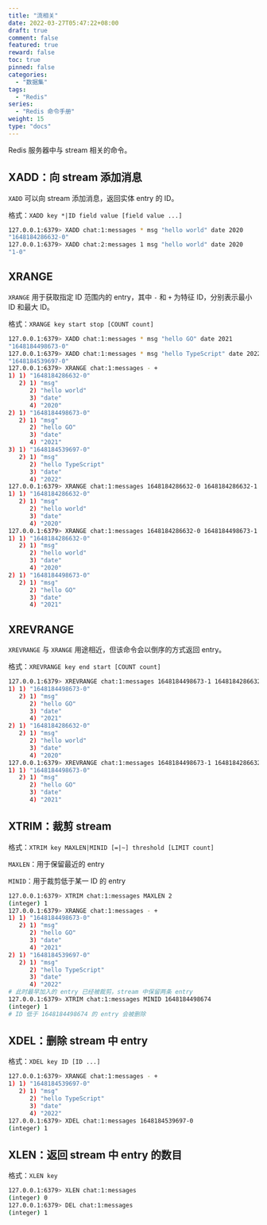 ```yaml
---
title: "流相关"
date: 2022-03-27T05:47:22+08:00
draft: true
comment: false
featured: true
reward: false
toc: true
pinned: false
categories:
  - "数据集"
tags:
  - "Redis"
series:
  - "Redis 命令手册"
weight: 15
type: "docs"
---
```


Redis 服务器中与 stream 相关的命令。

<!--more-->

## XADD：向 stream 添加消息

`XADD` 可以向 stream 添加消息，返回实体 entry 的 ID。

格式：`XADD key *|ID field value [field value ...]`

```bash
127.0.0.1:6379> XADD chat:1:messages * msg "hello world" date 2020
"1648184286632-0"
127.0.0.1:6379> XADD chat:2:messages 1 msg "hello world" date 2020
"1-0"
```

## XRANGE

`XRANGE` 用于获取指定 ID 范围内的 entry，其中 `-` 和 `+` 为特征 ID，分别表示最小 ID 和最大 ID。

格式：`XRANGE key start stop [COUNT count]`

```bash
127.0.0.1:6379> XADD chat:1:messages * msg "hello GO" date 2021
"1648184498673-0"
127.0.0.1:6379> XADD chat:1:messages * msg "hello TypeScript" date 2022
"1648184539697-0"
127.0.0.1:6379> XRANGE chat:1:messages - +
1) 1) "1648184286632-0"
   2) 1) "msg"
      2) "hello world"
      3) "date"
      4) "2020"
2) 1) "1648184498673-0"
   2) 1) "msg"
      2) "hello GO"
      3) "date"
      4) "2021"
3) 1) "1648184539697-0"
   2) 1) "msg"
      2) "hello TypeScript"
      3) "date"
      4) "2022"
127.0.0.1:6379> XRANGE chat:1:messages 1648184286632-0 1648184286632-1
1) 1) "1648184286632-0"
   2) 1) "msg"
      2) "hello world"
      3) "date"
      4) "2020"
127.0.0.1:6379> XRANGE chat:1:messages 1648184286632-0 1648184498673-1
1) 1) "1648184286632-0"
   2) 1) "msg"
      2) "hello world"
      3) "date"
      4) "2020"
2) 1) "1648184498673-0"
   2) 1) "msg"
      2) "hello GO"
      3) "date"
      4) "2021"
```

## XREVRANGE

`XREVRANGE` 与 `XRANGE` 用途相近，但该命令会以倒序的方式返回 entry。

格式：`XREVRANGE key end start [COUNT count]`

```bash
127.0.0.1:6379> XREVRANGE chat:1:messages 1648184498673-1 1648184286632-0
1) 1) "1648184498673-0"
   2) 1) "msg"
      2) "hello GO"
      3) "date"
      4) "2021"
2) 1) "1648184286632-0"
   2) 1) "msg"
      2) "hello world"
      3) "date"
      4) "2020"
127.0.0.1:6379> XREVRANGE chat:1:messages 1648184498673-1 1648184286632-0 COUNT 1
1) 1) "1648184498673-0"
   2) 1) "msg"
      2) "hello GO"
      3) "date"
      4) "2021"
```

## XTRIM：裁剪 stream

格式：`XTRIM key MAXLEN|MINID [=|~] threshold [LIMIT count]`

`MAXLEN`：用于保留最近的 entry

`MINID`：用于裁剪低于某一 ID 的 entry

```bash
127.0.0.1:6379> XTRIM chat:1:messages MAXLEN 2
(integer) 1
127.0.0.1:6379> XRANGE chat:1:messages - +
1) 1) "1648184498673-0"
   2) 1) "msg"
      2) "hello GO"
      3) "date"
      4) "2021"
2) 1) "1648184539697-0"
   2) 1) "msg"
      2) "hello TypeScript"
      3) "date"
      4) "2022"
# 此时最早加入的 entry 已经被裁剪，stream 中保留两条 entry
127.0.0.1:6379> XTRIM chat:1:messages MINID 1648184498674
(integer) 1
# ID 低于 1648184498674 的 entry 会被删除
```

## XDEL：删除 stream 中 entry

格式：`XDEL key ID [ID ...]`

```bash
127.0.0.1:6379> XRANGE chat:1:messages - +
1) 1) "1648184539697-0"
   2) 1) "msg"
      2) "hello TypeScript"
      3) "date"
      4) "2022"
127.0.0.1:6379> XDEL chat:1:messages 1648184539697-0
(integer) 1
```

## XLEN：返回 stream 中 entry 的数目

格式：`XLEN key`

```bash
127.0.0.1:6379> XLEN chat:1:messages
(integer) 0
127.0.0.1:6379> DEL chat:1:messages
(integer) 1
```
